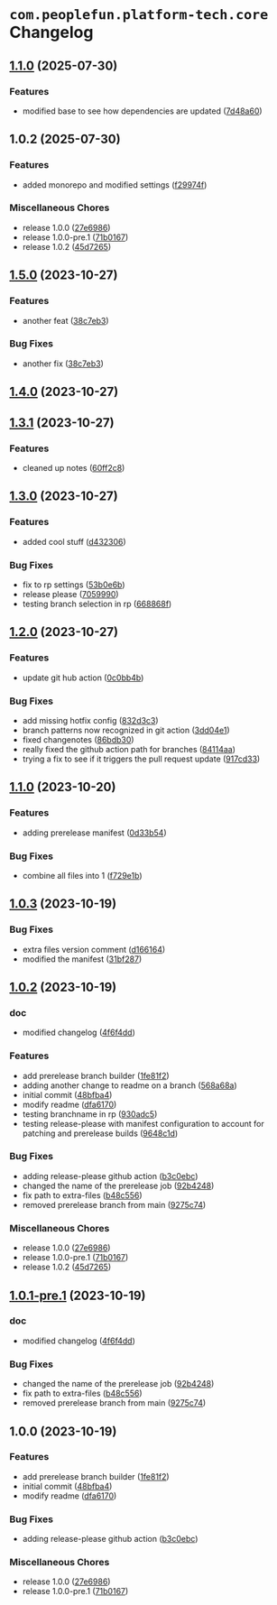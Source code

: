 # `com.peoplefun.platform-tech.core` Changelog

## [1.1.0](https://github.com/ianpilipski-pf/test-release-please/compare/com.test.base/1.0.2...com.test.base/1.1.0) (2025-07-30)


### Features

* modified base to see how dependencies are updated ([7d48a60](https://github.com/ianpilipski-pf/test-release-please/commit/7d48a60d4f9d7f6020a3cd5ba61bb77d0f80ee45))

## 1.0.2 (2025-07-30)


### Features

* added monorepo and modified settings ([f29974f](https://github.com/ianpilipski-pf/test-release-please/commit/f29974f79d0a8cff6eb1c5eb61c1252f1fd07bbb))


### Miscellaneous Chores

* release 1.0.0 ([27e6986](https://github.com/ianpilipski-pf/test-release-please/commit/27e698678282b6dd6568665da198e575ac06be2f))
* release 1.0.0-pre.1 ([71b0167](https://github.com/ianpilipski-pf/test-release-please/commit/71b0167168d33c86f1bed06dd01e63926b0be713))
* release 1.0.2 ([45d7265](https://github.com/ianpilipski-pf/test-release-please/commit/45d7265cd4ee0f3dc4a1b017a2e5278bd5e9d263))

## [1.5.0](https://github.com/ianpilipski-pf/test-release-please/compare/1.4.0...1.5.0) (2023-10-27)


### Features

* another feat ([38c7eb3](https://github.com/ianpilipski-pf/test-release-please/commit/38c7eb336f1510ec9beeecc199015a4ead807790))


### Bug Fixes

* another fix ([38c7eb3](https://github.com/ianpilipski-pf/test-release-please/commit/38c7eb336f1510ec9beeecc199015a4ead807790))

## [1.4.0](https://github.com/ianpilipski-pf/test-release-please/compare/1.3.0...1.4.0) (2023-10-27)
## [1.3.1](https://github.com/ianpilipski-pf/test-release-please/compare/1.3.0...1.3.1) (2023-10-27)


### Features

* cleaned up notes ([60ff2c8](https://github.com/ianpilipski-pf/test-release-please/commit/60ff2c8390e02532adebbd09cedbba11844ca927))

## [1.3.0](https://github.com/ianpilipski-pf/test-release-please/compare/1.2.0...1.3.0) (2023-10-27)


### Features

* added cool stuff ([d432306](https://github.com/ianpilipski-pf/test-release-please/commit/d43230604eab9485c3275e973134c6869b08df1d))


### Bug Fixes

* fix to rp settings ([53b0e6b](https://github.com/ianpilipski-pf/test-release-please/commit/53b0e6b53371abf06ade30024960eb0beb4470c3))
* release please ([7059990](https://github.com/ianpilipski-pf/test-release-please/commit/7059990182943a529d373ed71fe6bdc096d0f758))
* testing branch selection in rp ([668868f](https://github.com/ianpilipski-pf/test-release-please/commit/668868faf1b1c25cfbd7917b20dc2e0e0684ecc0))

## [1.2.0](https://github.com/ianpilipski-pf/test-release-please/compare/1.1.0...1.2.0) (2023-10-27)


### Features

* update git hub action ([0c0bb4b](https://github.com/ianpilipski-pf/test-release-please/commit/0c0bb4b734cd2d600b0bfed59af9032e79efde1d))


### Bug Fixes

* add missing hotfix config ([832d3c3](https://github.com/ianpilipski-pf/test-release-please/commit/832d3c3b7651e750b0478d1ccbb4c13bee6fb0b4))
* branch patterns now recognized in git action ([3dd04e1](https://github.com/ianpilipski-pf/test-release-please/commit/3dd04e143a1a7c6b92443bdbd8d0202c4b1fade1))
* fixed changenotes ([86bdb30](https://github.com/ianpilipski-pf/test-release-please/commit/86bdb30b8751164d0198bf90dbf4aafccd207c0d))
* really fixed the github action path for branches ([84114aa](https://github.com/ianpilipski-pf/test-release-please/commit/84114aa8f9a8844ba1352e082210ccf6d359df91))
* trying a fix to see if it triggers the pull request update ([917cd33](https://github.com/ianpilipski-pf/test-release-please/commit/917cd33c1a713fdf1c7b3f8a88b87b05ec83f41c))

## [1.1.0](https://github.com/ianpilipski-pf/test-release-please/compare/1.0.3...1.1.0) (2023-10-20)


### Features

* adding prerelease manifest ([0d33b54](https://github.com/ianpilipski-pf/test-release-please/commit/0d33b54fedbc63cfef666ac2b68c77fea65c71f3))


### Bug Fixes

* combine all files into 1 ([f729e1b](https://github.com/ianpilipski-pf/test-release-please/commit/f729e1b9a3658b15be292ae621a25c241091f26f))

## [1.0.3](https://github.com/ianpilipski-pf/test-release-please/compare/1.0.2...1.0.3) (2023-10-19)


### Bug Fixes

* extra files version comment ([d166164](https://github.com/ianpilipski-pf/test-release-please/commit/d166164e871b1badc7a849c2f935fd8488aeb4b2))
* modified the manifest ([31bf287](https://github.com/ianpilipski-pf/test-release-please/commit/31bf28721f315bab9e78ee4f2f69cce2246eda7b))

## [1.0.2](https://github.com/ianpilipski-pf/test-release-please/compare/v1.0.1...1.0.2) (2023-10-19)


### doc

* modified changelog ([4f6f4dd](https://github.com/ianpilipski-pf/test-release-please/commit/4f6f4dd550687ccd0d33e350fffea7fda48cf33d))


### Features

* add prerelease branch builder ([1fe81f2](https://github.com/ianpilipski-pf/test-release-please/commit/1fe81f21abe89b19bbf6ebc03d071bf282223b7d))
* adding another change to readme on a branch ([568a68a](https://github.com/ianpilipski-pf/test-release-please/commit/568a68a705f94fdef2bad69f5796eca3b95c658d))
* initial commit ([48bfba4](https://github.com/ianpilipski-pf/test-release-please/commit/48bfba4292d181f311447d91280ef2008cd7358f))
* modify readme ([dfa6170](https://github.com/ianpilipski-pf/test-release-please/commit/dfa617080ed3f8abf648b8f9e436d9ab3f70fb1c))
* testing branchname in rp ([930adc5](https://github.com/ianpilipski-pf/test-release-please/commit/930adc516ca860bc631b5384b3a696ed3a89d7e6))
* testing release-please with manifest configuration to account for patching and prerelease builds ([9648c1d](https://github.com/ianpilipski-pf/test-release-please/commit/9648c1da934fe8787883dc96bf9e5cdb3a0d1c98))


### Bug Fixes

* adding release-please github action ([b3c0ebc](https://github.com/ianpilipski-pf/test-release-please/commit/b3c0ebc1f3d83a0a5bf8e6dddec6d2655363fd2b))
* changed the name of the prerelease job ([92b4248](https://github.com/ianpilipski-pf/test-release-please/commit/92b4248067f6da18edaa943381cb47f202680cfd))
* fix path to extra-files ([b48c556](https://github.com/ianpilipski-pf/test-release-please/commit/b48c556b3047e2ac9fec220e22336c23d13fa7ad))
* removed prerelease branch from main ([9275c74](https://github.com/ianpilipski-pf/test-release-please/commit/9275c74893bc314a59a1d20343f01903b990a7a2))


### Miscellaneous Chores

* release 1.0.0 ([27e6986](https://github.com/ianpilipski-pf/test-release-please/commit/27e698678282b6dd6568665da198e575ac06be2f))
* release 1.0.0-pre.1 ([71b0167](https://github.com/ianpilipski-pf/test-release-please/commit/71b0167168d33c86f1bed06dd01e63926b0be713))
* release 1.0.2 ([45d7265](https://github.com/ianpilipski-pf/test-release-please/commit/45d7265cd4ee0f3dc4a1b017a2e5278bd5e9d263))

## [1.0.1-pre.1](https://github.com/ianpilipski-pf/test-release-please/compare/1.0.0...1.0.1-pre.1) (2023-10-19)


### doc

* modified changelog ([4f6f4dd](https://github.com/ianpilipski-pf/test-release-please/commit/4f6f4dd550687ccd0d33e350fffea7fda48cf33d))


### Bug Fixes

* changed the name of the prerelease job ([92b4248](https://github.com/ianpilipski-pf/test-release-please/commit/92b4248067f6da18edaa943381cb47f202680cfd))
* fix path to extra-files ([b48c556](https://github.com/ianpilipski-pf/test-release-please/commit/b48c556b3047e2ac9fec220e22336c23d13fa7ad))
* removed prerelease branch from main ([9275c74](https://github.com/ianpilipski-pf/test-release-please/commit/9275c74893bc314a59a1d20343f01903b990a7a2))

## 1.0.0 (2023-10-19)


### Features

* add prerelease branch builder ([1fe81f2](https://github.com/ianpilipski-pf/test-release-please/commit/1fe81f21abe89b19bbf6ebc03d071bf282223b7d))
* initial commit ([48bfba4](https://github.com/ianpilipski-pf/test-release-please/commit/48bfba4292d181f311447d91280ef2008cd7358f))
* modify readme ([dfa6170](https://github.com/ianpilipski-pf/test-release-please/commit/dfa617080ed3f8abf648b8f9e436d9ab3f70fb1c))


### Bug Fixes

* adding release-please github action ([b3c0ebc](https://github.com/ianpilipski-pf/test-release-please/commit/b3c0ebc1f3d83a0a5bf8e6dddec6d2655363fd2b))


### Miscellaneous Chores

* release 1.0.0 ([27e6986](https://github.com/ianpilipski-pf/test-release-please/commit/27e698678282b6dd6568665da198e575ac06be2f))
* release 1.0.0-pre.1 ([71b0167](https://github.com/ianpilipski-pf/test-release-please/commit/71b0167168d33c86f1bed06dd01e63926b0be713))
